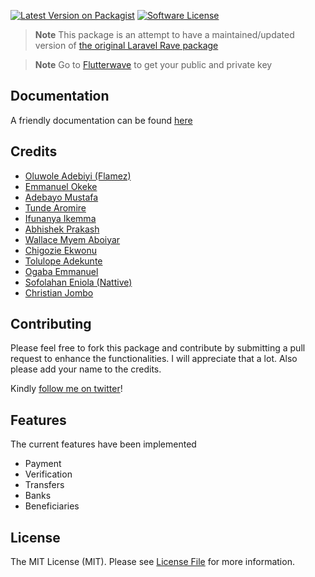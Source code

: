 [![Latest Version on Packagist][ico-version]][link-packagist]
[![Software License][ico-license]](LICENSE.md)

> **Note**
> This package is an attempt to have a maintained/updated version of [the original Laravel Rave package](https://github.com/kingflamez/laravelrave)

> **Note**
> Go to [Flutterwave](https://dashboard.flutterwave.com/dashboard/settings/apis) to get your public and private key

## Documentation
A friendly documentation can be found [here](https://laravelrave.netlify.com/)

## Credits

- [Oluwole Adebiyi (Flamez)][link-author]
- [Emmanuel Okeke](https://github.com/emmanix2002)
- [Adebayo Mustafa](https://github.com/AdebsAlert)
- [Tunde Aromire](https://github.com/toondaey)
- [Ifunanya Ikemma](https://github.com/Iphytech)
- [Abhishek Prakash](https://github.com/abhishek6262)
- [Wallace Myem Aboiyar](https://github.com/wallacemyem)
- [Chigozie Ekwonu](https://github.com/chygoz2)
- [Tolulope Adekunte](https://github.com/adtrex)
- [Ogaba Emmanuel](https://github.com/ElmageAce)
- [Sofolahan Eniola (Nattive)](https://github.com/nattive)
- [Christian Jombo](https://github.com/christianjombo)

## Contributing
Please feel free to fork this package and contribute by submitting a pull request to enhance the functionalities. I will appreciate that a lot. Also please add your name to the credits.

Kindly [follow me on twitter](https://twitter.com/mrflamez_)!

## Features

The current features have been implemented

- Payment
- Verification
- Transfers
- Banks
- Beneficiaries

## License

The MIT License (MIT). Please see [License File](LICENSE.md) for more information.

[ico-version]: https://img.shields.io/packagist/v/kingflamez/laravelrave.svg?style=flat-square
[ico-license]: https://img.shields.io/badge/license-MIT-brightgreen.svg?style=flat-square
[link-packagist]: https://packagist.org/packages/kingflamez/laravelrave
[link-travis]: https://travis-ci.org/toondaey/laravelrave
[link-scrutinizer]: https://scrutinizer-ci.com/g/kingflamez/laravelrave/code-structure
[link-author]: https://github.com/damms005
